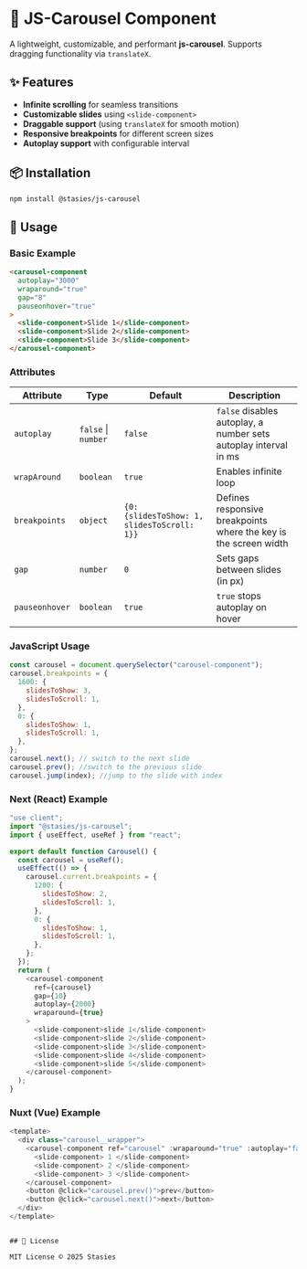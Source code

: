 # 🚀 JS-Carousel Component

A lightweight, customizable, and performant **js-carousel**. Supports dragging functionality via `translateX`.

## ✨ Features

- **Infinite scrolling** for seamless transitions
- **Customizable slides** using `<slide-component>`
- **Draggable support** (using `translateX` for smooth motion)
- **Responsive breakpoints** for different screen sizes
- **Autoplay support** with configurable interval

## 📦 Installation

```sh
npm install @stasies/js-carousel
```

## 🚀 Usage

### Basic Example

```html
<carousel-component
  autoplay="3000"
  wraparound="true"
  gap="8"
  pauseonhover="true"
>
  <slide-component>Slide 1</slide-component>
  <slide-component>Slide 2</slide-component>
  <slide-component>Slide 3</slide-component>
</carousel-component>
```

### Attributes

| Attribute      | Type                | Default                                     | Description                                                      |
| -------------- | ------------------- | ------------------------------------------- | ---------------------------------------------------------------- |
| `autoplay`     | `false` \| `number` | `false`                                     | `false` disables autoplay, a number sets autoplay interval in ms |
| `wrapAround`   | `boolean`           | `true`                                      | Enables infinite loop                                            |
| `breakpoints`  | `object`            | `{0: {slidesToShow: 1, slidesToScroll: 1}}` | Defines responsive breakpoints where the key is the screen width |
| `gap`          | `number`            | `0`                                         | Sets gaps between slides (in px)                                 |
| `pauseonhover` | `boolean`           | `true`                                      | `true` stops autoplay on hover                                   |

### JavaScript Usage

```javascript
const carousel = document.querySelector("carousel-component");
carousel.breakpoints = {
  1600: {
    slidesToShow: 3,
    slidesToScroll: 1,
  },
  0: {
    slidesToShow: 1,
    slidesToScroll: 1,
  },
};
carousel.next(); // switch to the next slide
carousel.prev(); //switch to the previous slide
carousel.jump(index); //jump to the slide with index
```

### Next (React) Example

```javascript
"use client";
import "@stasies/js-carousel";
import { useEffect, useRef } from "react";

export default function Carousel() {
  const carousel = useRef();
  useEffect(() => {
    carousel.current.breakpoints = {
      1200: {
        slidesToShow: 2,
        slidesToScroll: 1,
      },
      0: {
        slidesToShow: 1,
        slidesToScroll: 1,
      },
    };
  });
  return (
    <carousel-component
      ref={carousel}
      gap={10}
      autoplay={2000}
      wraparound={true}
    >
      <slide-component>slide 1</slide-component>
      <slide-component>slide 2</slide-component>
      <slide-component>slide 3</slide-component>
      <slide-component>slide 4</slide-component>
      <slide-component>slide 5</slide-component>
    </carousel-component>
  );
}
```

### Nuxt (Vue) Example

```javascript
<template>
  <div class="carousel__wrapper">
    <carousel-component ref="carousel" :wraparound="true" :autoplay="false">
      <slide-component> 1 </slide-component>
      <slide-component> 2 </slide-component>
      <slide-component> 3 </slide-component>
    </carousel-component>
    <button @click="carousel.prev()">prev</button>
    <button @click="carousel.next()">next</button>
  </div>
</template>
```

<script setup lang="ts">
import "@stasies/js-carousel";
const carousel = ref();
onMounted(() => {
  carousel.value.breakpoints = {
    0: {
      slidesToShow: 1,
      slidesToScroll: 1,
    },
  };
});
</script>

```

## 📄 License

MIT License © 2025 Stasies
```

